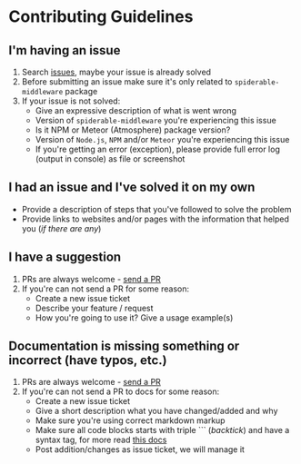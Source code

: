 # Contributing Guidelines

## I'm having an issue

1. Search [issues](https://github.com/veliovgroup/spiderable-middleware/issues), maybe your issue is already solved
2. Before submitting an issue make sure it's only related to `spiderable-middleware` package
3. If your issue is not solved:
    - Give an expressive description of what is went wrong
    - Version of `spiderable-middleware` you're experiencing this issue
    - Is it NPM or Meteor (Atmosphere) package version?
    - Version of `Node.js`, `NPM` and/or `Meteor` you're experiencing this issue
    - If you're getting an error (exception), please provide full error log (output in console) as file or screenshot

## I had an issue and I've solved it on my own

- Provide a description of steps that you've followed to solve the problem
- Provide links to websites and/or pages with the information that helped you (*if there are any*)

## I have a suggestion

1. PRs are always welcome - [send a PR](https://github.com/veliovgroup/spiderable-middleware/compare)
2. If you're can not send a PR for some reason:
    - Create a new issue ticket
    - Describe your feature / request
    - How you're going to use it? Give a usage example(s)

## Documentation is missing something or incorrect (have typos, etc.)

1. PRs are always welcome - [send a PR](https://github.com/veliovgroup/spiderable-middleware/compare)
2. If you're can not send a PR to docs for some reason:
    - Create a new issue ticket
    - Give a short description what you have changed/added and why
    - Make sure you're using correct markdown markup
    - Make sure all code blocks starts with triple ``` (*backtick*) and have a syntax tag, for more read [this docs](https://help.github.com/articles/creating-and-highlighting-code-blocks/#syntax-highlighting)
    - Post addition/changes as issue ticket, we will manage it
